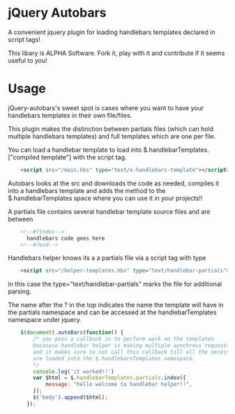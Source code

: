 jQuery Autobars
================

A convenient jquery plugin for loading handlebars templates declared in script tags!

This libary is ALPHA Software. Fork it, play with it and contribute
if it seems useful to you!

Usage
================

jQuery-autobars's sweet spot is cases where you want to have your
handlebars templates in their own file/files.

This plugin makes the distinction between partials files (which
can hold multiple handlebars templates) and full templates which are one
per file.

You can load a handlebar template to load into $.handlebarTemplates.["compiled template"]
with the script tag.

```html
	<script src="/main.hbs" type="text/x-handlebars-template"></script>
```
Autobars looks at the src and downloads the code as needed, compiles it into
a handlebars template and adds the method to the $.handlebarTemplates space where you can use it in your projects!!


A partials file contains several handlebar template source files and are between
```html
	<!--#?index-->
	  handlebars code goes here
	<!--#?end-->
```
Handlebars helper knows its a a partials file via a script tag with type

```html
	<script src="/helper-templates.hbs" type="text/handlebar-partials"></script>
```
in this case the type="text/handlebar-partials" marks the file for additional parsing.

The name after the ? in the top indicates the name the template will have in
the partials namespace and can be accessed at the handlebarTemplates namespace
under jquery.
```javascript
	$(document).autoBars(function() {
		/* you pass a callback in to perform work on the templates
		becasuse handlebar helper is making multiple aynchrous requests
		and it makes sure to not call this callback till all the necessary files
		are loaded into the $.handlebarsTemplates namespace.
		*/
        console.log('it worked!!')
        var $html = $.handlebarTemplates.partials.index({
            message: "hello welcome to handlebar helper!!",
        });
        $('body').append($html);
      });
```


